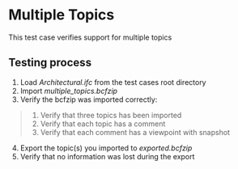 # Multiple Topics

This test case verifies support for multiple topics

## Testing process

1. Load _Architectural.ifc_ from the test cases root directory
2. Import _multiple_topics.bcfzip_
3. Verify the bcfzip was imported correctly:

> 1. Verify that three topics has been imported
> 2. Verify that each topic has a comment
> 3. Verify that each comment has a viewpoint with snapshot

4. Export the topic(s) you imported to _exported.bcfzip_
5. Verify that no information was lost during the export